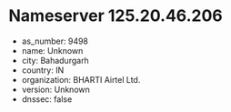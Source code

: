 # Nameserver 125.20.46.206

* as_number: 9498
* name: Unknown
* city: Bahadurgarh
* country: IN
* organization: BHARTI Airtel Ltd.
* version: Unknown
* dnssec: false
